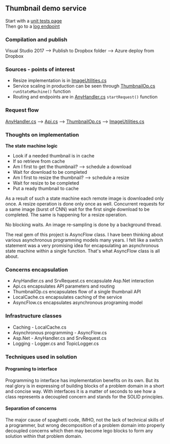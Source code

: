 ## Thumbnail demo service

Start with a [unit tests page](https://thumbnail-srv.azurewebsites.net/unit/test.html)  
Then go to a [log endpoint](https://thumbnail-srv.azurewebsites.net/log)  


### Compilation and publish

Visual Studio 2017 --> Publish to Dropbox folder --> Azure deploy from Dropbox


### Sources - points of interest

- Resize implementation is in [ImageUtilities.cs](./ImageUtilities.cs)
- Service scaling in production can be seen through [ThumbnailOp.cs](./ThumbnailOp.cs) `runStateMachine()` function
- Routing and endpoints are in [AnyHandler.cs](./AnyHandler.cs) `startRequest()` function

### Request flow

[AnyHandler.cs](./AnyHandler.cs)  -->
[Api.cs](./Api.cs)  -->
[ThumbnailOp.cs](./ThumbnailOp.cs)  -->
[ImageUtilities.cs](./ImageUtilities.cs)

### Thoughts on implementation

**The state machine logic**

- Look if a needed thumbnail is in cache
- If so retrieve from cache
- Am I first to get the thumbnail? 
    --> schedule a download
- Wait for download to be completed
- Am I first to resize the thumbnail? 
    --> schedule a resize
- Wait for resize to be completed
- Put a ready thumbnail to cache

As a result of such a state machine each remote image is downloaded only once. A resize operation is done only once as well. Concurrent requests for a same image (burst of CNN) wait for the first single download to be completed. The same is happening for a resize operation.

No blocking waits. An image re-sampling is done by a background thread.

The real gem of this project is AsyncFlow class. I have been thinking about various asynchronous programming models many years. I felt like a switch statement was a very promising idea for encapsulating an asynchronous state machine within a single function. That's what AsyncFlow class is all about.

### Concerns encapsulation

- AnyHandler.cs and SrvRequest.cs encapsulate Asp.Net interaction
- Api.cs encapsulates API parameters and routing 
- ThumbnailOp.cs encapsulates flow of a single thumbnail API
- LocalCache.cs encapsulates caching of the service
- AsyncFlow.cs encapsulates asynchronous programing model


### Infrastructure classes

- Caching - LocalCache.cs
- Asynchronous programming - AsyncFlow.cs
- Asp.Net - AnyHandler.cs and SrvRequest.cs
- Logging - Logger.cs and TopicLogger.cs


### Techniques used in solution

#### Programing to interface

Programming to interface has implementation benefits on its own. But its real glory is in expressing of building blocks of a problem domain in a short and concise way. With interfaces it is a matter of seconds to see how a class represents a decoupled concern and stands for the SOLID principles.

#### Separation of concerns

The major cause of spaghetti code, IMHO, not the lack of technical skills of a programmer, but wrong decomposition of a problem domain into properly decoupled concerns which then may become lego blocks to form any solution within that problem domain.







